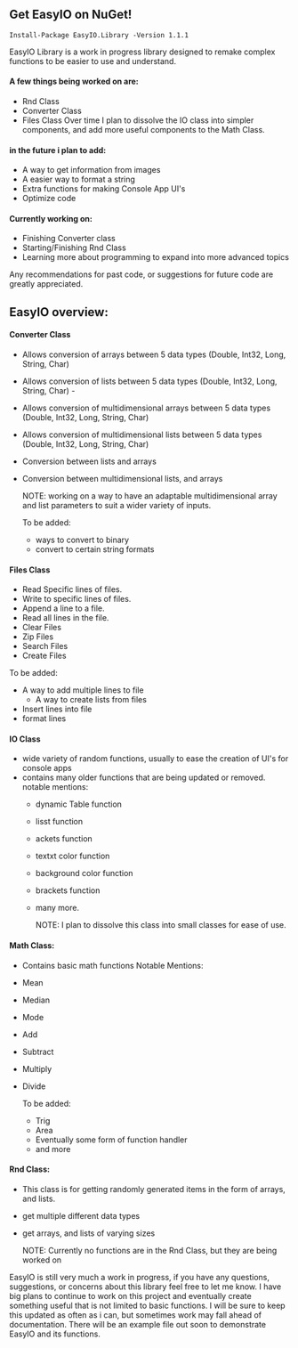 ## Get EasyIO on NuGet!

```
Install-Package EasyIO.Library -Version 1.1.1
```

EasyIO Library is a work in progress library designed to remake complex functions to be easier to use and understand.

#### A few things being worked on are:
- Rnd Class
- Converter Class
- Files Class Over time I plan to dissolve the IO class into simpler components, and add more useful components to the Math Class.

#### in the future i plan to add:
- A way to get information from images
- A easier way to format a string
- Extra functions for making Console App UI's
- Optimize code

#### Currently working on:
- Finishing Converter class
- Starting/Finishing Rnd Class
- Learning more about programming to expand into more advanced topics

Any recommendations for past code, or suggestions for future code are greatly appreciated.


## EasyIO overview:


  #### Converter Class
  - Allows conversion of arrays between 5 data types (Double, Int32, Long, String, Char)
  - Allows conversion of lists between 5 data types (Double, Int32, Long, String, Char) - 
  - Allows conversion of multidimensional arrays between 5 data types (Double, Int32, Long, String, Char)
  - Allows conversion of multidimensional lists between 5 data types (Double, Int32, Long, String, Char) 
  -  Conversion between lists and arrays
  - Conversion between multidimensional lists, and arrays
    
    NOTE: working on a way to have an adaptable multidimensional array and list parameters to suit a wider variety of inputs.

    To be added:
    - ways to convert to binary 
    - convert to certain string formats

  #### Files Class
  - Read Specific lines of files.
  - Write to specific lines of files.
  - Append a line to a file.
  - Read all lines in the file.
  - Clear Files
  - Zip Files
  - Search Files
  - Create Files
    
  To be added:
  - A way to add multiple lines to file
	- A way to create lists from files
  - Insert lines into file
  - format lines

  #### IO Class
  - wide variety of random functions, usually to ease the creation of UI's for console apps
  - contains many older functions that are being updated or removed. 
    notable mentions:
    - dynamic Table function
    - lisst function
    - ackets function
    - textxt color function
    - background color function
    - brackets function
    - many more. 
      
      NOTE: I plan to dissolve this class into small classes for ease of use.

  #### Math Class: 
  - Contains basic math functions Notable Mentions: 
  - Mean 
  - Median 
  - Mode 
  - Add 
  - Subtract 
  - Multiply 
  - Divide 

	To be added:
    - Trig 
    - Area  
    - Eventually some form of function handler 
    - and more

  #### Rnd Class: 
  - This class is for getting randomly generated items in the form of arrays, and lists.
  - get multiple different data types
  - get arrays, and lists of varying sizes 
    
    NOTE: Currently no functions are in the Rnd Class, but they are being worked on


EasyIO is still very much a work in progress, if you have any questions, suggestions, or concerns about this library feel free to let me know. I have big plans to continue to work on this project and eventually create something useful that is not limited to basic functions. I will be sure to keep this updated as often as i can, but sometimes work may fall ahead of documentation.
There will be an example file out soon to demonstrate EasyIO and its functions.